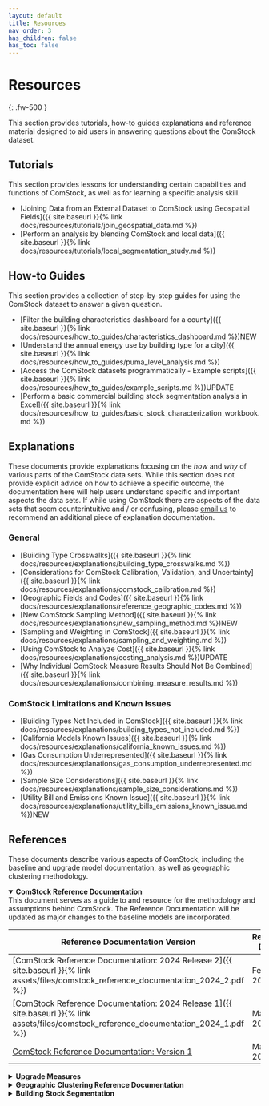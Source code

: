 ```yaml
---
layout: default
title: Resources
nav_order: 3
has_children: false
has_toc: false
---
```


# Resources
{: .fw-500 }

This section provides tutorials, how-to guides explanations and reference material designed to aid users in answering questions about the ComStock dataset.

## Tutorials
This section provides lessons for understanding certain capabilities and functions of ComStock, as well as for learning a specific analysis skill.

- [Joining Data from an External Dataset to ComStock using Geospatial Fields]({{  site.baseurl  }}{% link docs/resources/tutorials/join_geospatial_data.md %})
- [Perform an analysis by blending ComStock and local data]({{  site.baseurl  }}{% link docs/resources/tutorials/local_segmentation_study.md %})

## How-to Guides
This section provides a collection of step-by-step guides for using the ComStock dataset to answer a given question. 

- [Filter the building characteristics dashboard for a county]({{  site.baseurl  }}{% link docs/resources/how_to_guides/characteristics_dashboard.md %})<span class="label label-blue">NEW</span>
- [Understand the annual energy use by building type for a city]({{  site.baseurl  }}{% link docs/resources/how_to_guides/puma_level_analysis.md %})
- [Access the ComStock datasets programmatically - Example scripts]({{  site.baseurl  }}{% link docs/resources/how_to_guides/example_scripts.md %})<span class="label label-green">UPDATE</span>
- [Perform a basic commercial building stock segmentation analysis in Excel]({{  site.baseurl  }}{% link docs/resources/how_to_guides/basic_stock_characterization_workbook.md %})

## Explanations
These documents provide explanations focusing on the *how* and *why* of various parts of the ComStock data sets. While this section does not provide explicit advice on how to achieve a specific outcome, the documentation here will help users understand specific and important aspects the data sets. If while using ComStock there are aspects of the data sets that seem counterintuitive and / or confusing, please [email us](mailto:ComStock@nrel.gov) to recommend an additional piece of explanation documentation.

### General
- [Building Type Crosswalks]({{  site.baseurl  }}{% link docs/resources/explanations/building_type_crosswalks.md %})
- [Considerations for ComStock Calibration, Validation, and Uncertainty]({{  site.baseurl  }}{% link docs/resources/explanations/comstock_calibration.md %})
- [Geographic Fields and Codes]({{  site.baseurl  }}{% link docs/resources/explanations/reference_geographic_codes.md %})
- [New ComStock Sampling Method]({{  site.baseurl  }}{% link docs/resources/explanations/new_sampling_method.md %})<span class="label label-blue">NEW</span>
- [Sampling and Weighting in ComStock]({{  site.baseurl  }}{% link docs/resources/explanations/sampling_and_weighting.md %})
- [Using ComStock to Analyze Cost]({{  site.baseurl  }}{% link docs/resources/explanations/costing_analysis.md %})<span class="label label-green">UPDATE</span>
- [Why Individual ComStock Measure Results Should Not Be Combined]({{  site.baseurl  }}{% link docs/resources/explanations/combining_measure_results.md %})

### ComStock Limitations and Known Issues
- [Building Types Not Included in ComStock]({{  site.baseurl  }}{% link docs/resources/explanations/building_types_not_included.md %})
- [California Models Known Issues]({{    site.baseurl   }}{% link docs/resources/explanations/california_known_issues.md %})
- [Gas Consumption Underrepresented]({{  site.baseurl  }}{% link docs/resources/explanations/gas_consumption_underrepresented.md %})
- [Sample Size Considerations]({{  site.baseurl  }}{% link docs/resources/explanations/sample_size_considerations.md %})
- [Utility Bill and Emissions Known Issue]({{  site.baseurl  }}{% link docs/resources/explanations/utility_bills_emissions_known_issue.md %})<span class="label label-blue">NEW</span>



## References
These documents describe various aspects of ComStock, including the baseline and upgrade model documentation, as well as geographic clustering methodology.

<details markdown="block" class="level1-collapse-section" open>
<summary><b>ComStock Reference Documentation</b></summary>
This document serves as a guide to and resource for the methodology and assumptions behind ComStock. The Reference Documentation will be updated as major changes to the baseline models are incorporated.

| Reference Documentation Version               | Release Date | Corresponding ComStock Dataset Release(s)                            |
|-----------------------------------------------|--------------|----------------------------------------------------------------------|
| [ComStock Reference Documentation: 2024 Release 2]({{  site.baseurl  }}{% link assets/files/comstock_reference_documentation_2024_2.pdf %}) | Feb. 2025      | 2024/comstock_amy2018_release_2                                      |
| [ComStock Reference Documentation: 2024 Release 1]({{  site.baseurl  }}{% link assets/files/comstock_reference_documentation_2024_1.pdf %}) | May 2024       | 2024/comstock_amy2018_release_1                                      |
| [ComStock Reference Documentation: Version 1](https://www.nrel.gov/docs/fy23osti/83819.pdf) | March 2023     | 2023/comstock_amy2018_release_1<br>2023/comstock_amy2018_release_2   |

</details>


<details markdown="block" class="level1-collapse-section">
<summary><b>Upgrade Measures</b></summary>
The measure documentation describes the modeling methodology, assumptions, relevant ComStock baseline features, and observations from results.

[**Upgrade Measures**]({{  site.baseurl  }}{% link docs/upgrade_measures/upgrade_measures.md %})

</details>


<details markdown="block" class="level1-collapse-section">
<summary><b>Geographic Clustering Reference Documentation</b></summary>
These documents provide reference documentation for the clustering methodology developed by ComStock. The clustering algorithm described in this technical report resulted in 88 clusters across the United States. The clusters are used as the geographic basis for the “U.S. Building Stock Segmentation Series” published by DOE’s Building Technologies Office. This series will provide geographically relevant insight into building stock characteristics, energy and emissions performance, and, eventually, common end use technologies. The cluster definitions file maps counties to building stock segmentation clusters.

[**Building Stock Segmentation Cluster Development**](https://www.nrel.gov/docs/fy23osti/84648.pdf)

**June 2023**

[**Building Stock Segmentation Cluster Definitions**](https://oedi-data-lake.s3.amazonaws.com/nrel-pds-building-stock/end-use-load-profiles-for-us-building-stock/2023/comstock_amy2018_release_1/geographic_information/stock_cluster_definition_2023.11.29.csv)

**July 2023**

</details>

<details markdown="block" class="level1-collapse-section">
<summary><b>Building Stock Segmentation</b></summary>
This document discusses the development of a segmentation approach for the U.S. commercial building stock that focuses on identifying similarities. The resulting nine-segment approach primarily uses similarities in heating, ventilating, and air-conditioning systems, service water heating
systems, and the presence of cooking equipment to separate buildings into categories.

[**Commercial Building Stock Segmentation**](https://www.nrel.gov/docs/fy24osti/88947.pdf)

**May 2024**

</details>